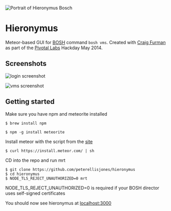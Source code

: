 ![Portrait of Hieronymus Bosch](http://i.imgur.com/MV47cvm.gif)

Hieronymus
==========

Meteor-based GUI for [BOSH](https://github.com/cloudfoundry/bosh) command `bosh vms`. Created with [Craig Furman](https://github.com/craigfurman) as part of the [Pivotal Labs](http://pivotallabs.com/) Hackday May 2014.

## Screenshots

![login screenshot](http://i.imgur.com/twrH9vg.png)

![vms screenshot](http://i.imgur.com/9dpgy8o.png)

## Getting started

Make sure you have npm and meteorite installed

    $ brew install npm
    
    $ npm -g install meteorite
    
Install meteor with the script from the [site](http://meteor.com)

    $ curl https://install.meteor.com/ | sh
    
CD into the repo and run mrt

    $ git clone https://github.com/peterellisjones/hieronymus
    $ cd hieronymus
    $ NODE_TLS_REJECT_UNAUTHORIZED=0 mrt
    
NODE_TLS_REJECT_UNAUTHORIZED=0 is required if your BOSH director uses self-signed certificates
    
You should now see hieronymus at [localhost:3000](http://localhost:3000)
